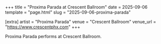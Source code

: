+++
title = "Proxima Parada at Crescent Ballroom"
date = 2025-09-06
template = "page.html"
slug = "2025-09-06-proxima-parada"

[extra]
artist = "Proxima Parada"
venue = "Crescent Ballroom"
venue_url = "https://www.crescentphx.com"
+++

Proxima Parada performs at Crescent Ballroom.
